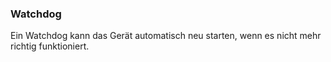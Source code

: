 ### Watchdog

Ein Watchdog kann das Gerät automatisch neu starten, wenn es nicht mehr richtig funktioniert.